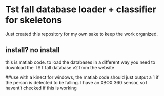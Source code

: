 # Tst fall database loader + classifier for skeletons
Just created this repository for my own sake to keep the work organized.

## install? no install
this is matlab code. to load the databases in a different way you need to download the TST fall database v2 from the website

##use
with a kinect for windows, the matlab code should just output a 1 if the person is detected to be falling. I have an XBOX 360 sensor, so I havent`t checked if this is working



